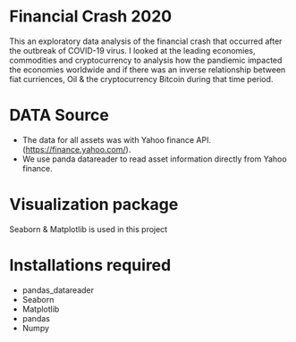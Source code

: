 # Financial Crash 2020

This an exploratory data analysis of the financial crash that occurred after the outbreak of COVID-19 virus. 
I looked at the leading economies, commodities and cryptocurrency to analysis how the pandiemic impacted the economies worldwide and if there was an inverse relationship between fiat curriences, Oil & the cryptocurrency Bitcoin during that time period.

# DATA Source
- The data for all assets was with Yahoo finance API.(https://finance.yahoo.com/).
- We use panda datareader to read asset information directly from Yahoo finance.

# Visualization package
Seaborn & Matplotlib is used in this project

# Installations required
- pandas_datareader
- Seaborn
- Matplotlib
- pandas
- Numpy
